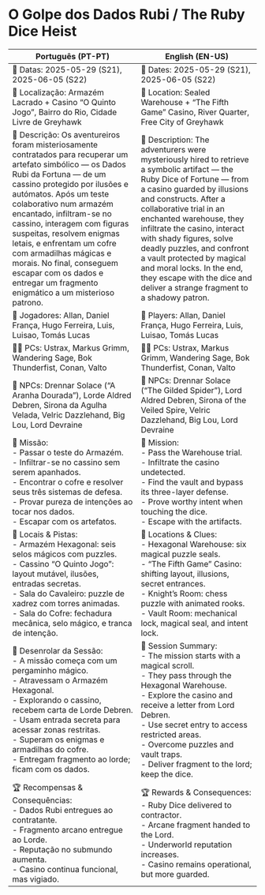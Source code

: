 # O Golpe dos Dados Rubi / The Ruby Dice Heist

| Português (PT-PT)                                                                                                                                                                                                                                                                                                                                                                                                                                                                  | English (EN-US)                                                                                                                                                                                                                                                                                                                                                                                                                                                    |
| ---------------------------------------------------------------------------------------------------------------------------------------------------------------------------------------------------------------------------------------------------------------------------------------------------------------------------------------------------------------------------------------------------------------------------------------------------------------------------------- | ------------------------------------------------------------------------------------------------------------------------------------------------------------------------------------------------------------------------------------------------------------------------------------------------------------------------------------------------------------------------------------------------------------------------------------------------------------------ |
| 📅 Datas: 2025-05-29 (S21), 2025-06-05 (S22)                                                                                                                                                                                                                                                                                                                                                                                                                                       | 📅 Dates: 2025-05-29 (S21), 2025-06-05 (S22)                                                                                                                                                                                                                                                                                                                                                                                                                       |
| 📍 Localização: Armazém Lacrado + Casino “O Quinto Jogo”, Bairro do Rio, Cidade Livre de Greyhawk                                                                                                                                                                                                                                                                                                                                                                                  | 📍 Location: Sealed Warehouse + “The Fifth Game” Casino, River Quarter, Free City of Greyhawk                                                                                                                                                                                                                                                                                                                                                                      |
| 📝 Descrição: Os aventureiros foram misteriosamente contratados para recuperar um artefato simbólico — os Dados Rubi da Fortuna — de um cassino protegido por ilusões e autómatos. Após um teste colaborativo num armazém encantado, infiltram-se no cassino, interagem com figuras suspeitas, resolvem enigmas letais, e enfrentam um cofre com armadilhas mágicas e morais. No final, conseguem escapar com os dados e entregar um fragmento enigmático a um misterioso patrono. | 📝 Description: The adventurers were mysteriously hired to retrieve a symbolic artifact — the Ruby Dice of Fortune — from a casino guarded by illusions and constructs. After a collaborative trial in an enchanted warehouse, they infiltrate the casino, interact with shady figures, solve deadly puzzles, and confront a vault protected by magical and moral locks. In the end, they escape with the dice and deliver a strange fragment to a shadowy patron. |
| 🎲 Jogadores: Allan, Daniel França, Hugo Ferreira, Luis, Luisao, Tomás Lucas                                                                                                                                                                                                                                                                                                                                                                                                       | 🎲 Players: Allan, Daniel França, Hugo Ferreira, Luis, Luisao, Tomás Lucas                                                                                                                                                                                                                                                                                                                                                                                         |
| 🧙‍♂️ PCs: Ustrax, Markus Grimm, Wandering Sage, Bok Thunderfist, Conan, Valto                                                                                                                                                                                                                                                                                                                                                                                                     | 🧙‍♂️ PCs: Ustrax, Markus Grimm, Wandering Sage, Bok Thunderfist, Conan, Valto                                                                                                                                                                                                                                                                                                                                                                                     |
| 👥 NPCs: Drennar Solace (“A Aranha Dourada”), Lorde Aldred Debren, Sirona da Agulha Velada, Velric Dazzlehand, Big Lou, Lord Devraine                                                                                                                                                                                                                                                                                                                                              | 👥 NPCs: Drennar Solace (“The Gilded Spider”), Lord Aldred Debren, Sirona of the Veiled Spire, Velric Dazzlehand, Big Lou, Lord Devraine                                                                                                                                                                                                                                                                                                                           |
| 🎯 Missão:  <br>- Passar o teste do Armazém.  <br>- Infiltrar-se no cassino sem serem apanhados.  <br>- Encontrar o cofre e resolver seus três sistemas de defesa.  <br>- Provar pureza de intenções ao tocar nos dados.  <br>- Escapar com os artefatos.                                                                                                                                                                                                                          | 🎯 Mission:  <br>- Pass the Warehouse trial.  <br>- Infiltrate the casino undetected.  <br>- Find the vault and bypass its three-layer defense.  <br>- Prove worthy intent when touching the dice.  <br>- Escape with the artifacts.                                                                                                                                                                                                                               |
| 📌 Locais & Pistas:  <br>- Armazém Hexagonal: seis selos mágicos com puzzles.  <br>- Cassino “O Quinto Jogo”: layout mutável, ilusões, entradas secretas.  <br>- Sala do Cavaleiro: puzzle de xadrez com torres animadas.  <br>- Sala do Cofre: fechadura mecânica, selo mágico, e tranca de intenção.                                                                                                                                                                             | 📌 Locations & Clues:  <br>- Hexagonal Warehouse: six magical puzzle seals.  <br>- “The Fifth Game” Casino: shifting layout, illusions, secret entrances.  <br>- Knight’s Room: chess puzzle with animated rooks.  <br>- Vault Room: mechanical lock, magical seal, and intent lock.                                                                                                                                                                               |
| 📜 Desenrolar da Sessão:  <br>- A missão começa com um pergaminho mágico.  <br>- Atravessam o Armazém Hexagonal.  <br>- Explorando o cassino, recebem carta de Lorde Debren.  <br>- Usam entrada secreta para acessar zonas restritas.  <br>- Superam os enigmas e armadilhas do cofre.  <br>- Entregam fragmento ao lorde; ficam com os dados.                                                                                                                                    | 📜 Session Summary:  <br>- The mission starts with a magical scroll.  <br>- They pass through the Hexagonal Warehouse.  <br>- Explore the casino and receive a letter from Lord Debren.  <br>- Use secret entry to access restricted areas.  <br>- Overcome puzzles and vault traps.  <br>- Deliver fragment to the lord; keep the dice.                                                                                                                           |
| 🏆 Recompensas & Consequências:  <br>- Dados Rubi entregues ao contratante.  <br>- Fragmento arcano entregue ao Lorde.  <br>- Reputação no submundo aumenta.  <br>- Casino continua funcional, mas vigiado.                                                                                                                                                                                                                                                                        | 🏆 Rewards & Consequences:  <br>- Ruby Dice delivered to contractor.  <br>- Arcane fragment handed to the Lord.  <br>- Underworld reputation increases.  <br>- Casino remains operational, but more guarded.                                                                                                                                                                                                                                                       |